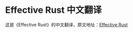 # Effective Rust 中文翻译

这是《Effective Rust》的中文翻译，原文地址：[Effective Rust](!https://www.lurklurk.org/effective-rust/cover.html)